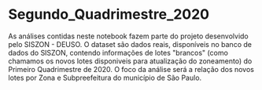 # Segundo_Quadrimestre_2020
As análises contidas neste notebook fazem parte do projeto desenvolvido pelo SISZON - DEUSO. O dataset são dados reais, disponíveis no banco de dados do SISZON, contendo informações de lotes "brancos" (como chamamos os novos lotes disponiveis para atualização do zoneamento) do Primeiro Quadrimestre de 2020. O foco da análise será a relação dos novos lotes por Zona e Subpreefeitura do município de São Paulo.
